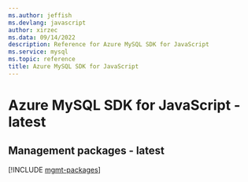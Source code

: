 ```yaml
---
ms.author: jeffish
ms.devlang: javascript
author: xirzec
ms.data: 09/14/2022
description: Reference for Azure MySQL SDK for JavaScript
ms.service: mysql
ms.topic: reference
title: Azure MySQL SDK for JavaScript
---
```

# Azure MySQL SDK for JavaScript - latest

## Management packages - latest
[!INCLUDE [mgmt-packages](mysql-mgmt-index.md)]